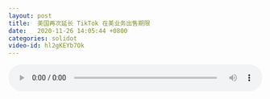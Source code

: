 ```yaml
---
layout: post
title:  美国再次延长 TikTok 在美业务出售期限
date:   2020-11-26 14:05:44 +0800
categories: solidot
video-id: hl2gKEYb7Ok
---
```


<audio id="youtube" style="width: 100%;" video-id="hl2gKEYb7Ok" controls></audio>

<script async type="text/javascript" src="/audio.js"></script>

